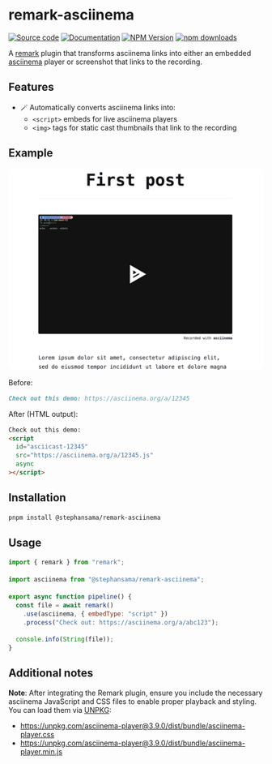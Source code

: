 # remark-asciinema

[![Source code](https://img.shields.io/badge/Source%20code-211F1F?style=flat&logo=github&labelColor=211F1F)](https://github.com/stephansama/packages/tree/main/core/remark-asciinema)
[![Documentation](https://img.shields.io/badge/Documentation-211F1F?style=flat&logo=Wikibooks&labelColor=211F1F)](https://packages.stephansama.info/api/@stephansama/remark-asciinema)
[![NPM Version](https://img.shields.io/npm/v/%40stephansama%2Fremark-asciinema?logo=npm&logoColor=red&color=211F1F&labelColor=211F1F)](https://www.npmjs.com/package/@stephansama/remark-asciinema)
[![npm downloads](https://img.shields.io/npm/dw/@stephansama/remark-asciinema?labelColor=211F1F)](https://www.npmjs.com/package/@stephansama/remark-asciinema)

A [remark](https://github.com/remarkjs/remark) plugin that transforms asciinema links into either an embedded [asciinema](https://docs.asciinema.org/manual/player/) player or screenshot that links to the recording.

## Features

- 🪄 Automatically converts asciinema links into:
  - `<script>` embeds for live asciinema players
  - `<img>` tags for static cast thumbnails that link to the recording

## Example

![Example](./demo.gif)

Before:

```markdown
Check out this demo: https://asciinema.org/a/12345
```

After (HTML output):

```html
Check out this demo:
<script
  id="asciicast-12345"
  src="https://asciinema.org/a/12345.js"
  async
></script>
```

## Installation

```bash
pnpm install @stephansama/remark-asciinema
```

## Usage

```javascript
import { remark } from "remark";

import asciinema from "@stephansama/remark-asciinema";

export async function pipeline() {
  const file = await remark()
    .use(asciinema, { embedType: "script" })
    .process("Check out: https://asciinema.org/a/abc123");

  console.info(String(file));
}
```

## Additional notes

**Note**: After integrating the Remark plugin, ensure you include the necessary asciinema JavaScript and CSS files to enable proper playback and styling. You can load them via [UNPKG](https://unpkg.com/):

- <https://unpkg.com/asciinema-player@3.9.0/dist/bundle/asciinema-player.css>
- <https://unpkg.com/asciinema-player@3.9.0/dist/bundle/asciinema-player.min.js>
